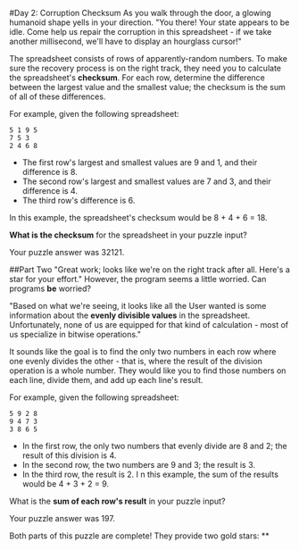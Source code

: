 #Day 2: Corruption Checksum
As you walk through the door, a glowing humanoid shape yells in your direction. "You there! Your state 
appears to be idle. Come help us repair the corruption in this spreadsheet - if we take another millisecond, 
we'll have to display an hourglass cursor!"

The spreadsheet consists of rows of apparently-random numbers. To make sure the recovery process is on the 
right track, they need you to calculate the spreadsheet's **checksum**. For each row, determine the difference 
between the largest value and the smallest value; the checksum is the sum of all of these differences.

For example, given the following spreadsheet:
```
5 1 9 5
7 5 3
2 4 6 8
```
* The first row's largest and smallest values are 9 and 1, and their difference is 8.
* The second row's largest and smallest values are 7 and 3, and their difference is 4.
* The third row's difference is 6.

In this example, the spreadsheet's checksum would be 8 + 4 + 6 = 18.

**What is the checksum** for the spreadsheet in your puzzle input?

Your puzzle answer was 32121.

##Part Two
"Great work; looks like we're on the right track after all. Here's a star for your effort." However, the 
program seems a little worried. Can programs **be** worried?

"Based on what we're seeing, it looks like all the User wanted is some information about the 
**evenly divisible values** in the spreadsheet. Unfortunately, none of us are equipped for that kind of 
calculation - most of us specialize in bitwise operations."

It sounds like the goal is to find the only two numbers in each row where one evenly divides the other - 
that is, where the result of the division operation is a whole number. They would like you to find those 
numbers on each line, divide them, and add up each line's result.

For example, given the following spreadsheet:
```
5 9 2 8
9 4 7 3
3 8 6 5
```
* In the first row, the only two numbers that evenly divide are 8 and 2; the result of this division is 4.
* In the second row, the two numbers are 9 and 3; the result is 3.
* In the third row, the result is 2.
I
n this example, the sum of the results would be 4 + 3 + 2 = 9.

What is the **sum of each row's result** in your puzzle input?

Your puzzle answer was 197.

Both parts of this puzzle are complete! They provide two gold stars: **